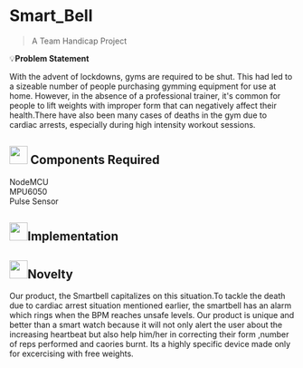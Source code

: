 # Smart_Bell
>A Team Handicap Project

:bulb:**Problem Statement**

With the advent of lockdowns, gyms are required to be shut. This had led to a sizeable number of people purchasing gymming equipment for use at home. However, in the absence of a professional trainer, it's common for people to lift weights with improper form that can negatively affect their health.There have also been many cases of deaths in the gym due to cardiac arrests, especially during high intensity workout sessions.

## <img src="https://user-images.githubusercontent.com/78297958/150647333-3cce5635-8e09-4113-b022-9570568cfbfc.png" width="32" height="32"> **Components Required**

NodeMCU <br>
MPU6050 <br>
Pulse Sensor <br>

 ## <img src="https://www.livehome3d.com/assets/img/articles/blueprint-into-floor-plan/architectural-blueprint.jpg" width="32" height="32">**Implementation**

## <img src="https://media.istockphoto.com/photos/hand-holding-light-bulb-and-business-digital-marketing-innovation-picture-id1127257350?k=20&m=1127257350&s=612x612&w=0&h=s0zCX95yDfUUotfNY_Rx55oU68CXtwnR_rNLtT5kd6g=" width=32 height=32>**Novelty**
Our product, the Smartbell capitalizes on this situation.To tackle the death due to cardiac arrest situation mentioned earlier, the smartbell has an alarm which rings when the BPM reaches unsafe levels. Our product is unique and better than a smart watch because it will not only alert the user about the increasing heartbeat but also help him/her in correcting their form ,number of reps performed and caories burnt. Its a highly specific device made only for excercising with free weights.


 






